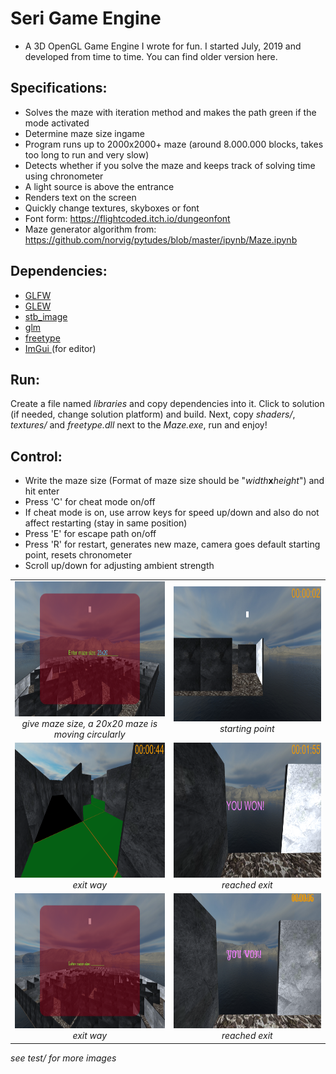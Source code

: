 # Seri Game Engine #
* A 3D OpenGL Game Engine I wrote for fun. I started July, 2019 and developed from time to time. You can find older version here.
## Specifications: ##
* Solves the maze with iteration method and makes the path green if the mode activated
* Determine maze size ingame
* Program runs up to 2000x2000+ maze (around 8.000.000 blocks, takes too long to run and very slow)
* Detects whether if you solve the maze and keeps track of solving time using chronometer
* A light source is above the entrance
* Renders text on the screen 
* Quickly change textures, skyboxes or font
* Font form: https://flightcoded.itch.io/dungeonfont
* Maze generator algorithm from: https://github.com/norvig/pytudes/blob/master/ipynb/Maze.ipynb
## Dependencies: ##
* <a href="https://www.glfw.org"> GLFW </a> 
* <a href="http://glew.sourceforge.net"> GLEW </a> 
* <a href="https://github.com/nothings/stb/blob/master/stb_image.h"> stb_image </a> 
* <a href="https://github.com/g-truc/glm"> glm </a> 
* <a href="https://www.freetype.org/"> freetype </a> 
* <a href="https://github.com/ocornut/imgui"> ImGui </a> (for editor)
## Run: ##
Create a file named *libraries* and copy dependencies into it. Click to solution (if needed, change solution platform) and 
build. Next, copy *shaders/*, *textures/* and *freetype.dll* next to the *Maze.exe*, run and enjoy!
## Control: ##
* Write the maze size (Format of maze size should be "*width***x***height*") and hit enter 
* Press 'C' for cheat mode on/off 
* If cheat mode is on, use arrow keys for speed up/down and also do not affect restarting (stay in same position)
* Press 'E' for escape path on/off 
* Press 'R' for restart, generates new maze, camera goes default starting point, resets chronometer
* Scroll up/down for adjusting ambient strength 

<table>
    <tr>
        <td align="center">
            <img src="https://github.com/perought/maze-game/blob/master/test/user-input.png" alt="user-input" width="384" height="216">
            <br />
            <i> give maze size, a 20x20 maze is moving circularly <i>
        </td>
        <td align="center">
            <img src="https://github.com/perought/maze-game/blob/master/test/start.png" alt="starting" width="384" height="216">
            <br />
            <i> starting point <i>
        </td>
    </tr>
    <tr>
        <td align="center">
            <img src="https://github.com/perought/maze-game/blob/master/test/passage-solution.png" alt="sol-path" width="384" height="216">
            <br />
            <i> exit way <i>
        </td>
        <td align="center">
            <img src="https://github.com/perought/maze-game/blob/master/test/solved.png" alt="solved" width="384" height="216">
            <br />
            <i> reached exit <i>
        </td>
    </tr>
    <tr>
        <td align="center">
            <img src="https://github.com/perought/maze-game/blob/master/test/user-input-new-font.png" alt="new-font" width="384" height="216">
            <br />
            <i> exit way <i>
        </td>
        <td align="center">
            <img src="https://github.com/perought/maze-game/blob/master/test/solved-new-font.png" alt="solved-new-font" width="384" height="216">
            <br />
            <i> reached exit <i>
        </td>
    </tr>
</table>

<i> see test/ for more images <i>
